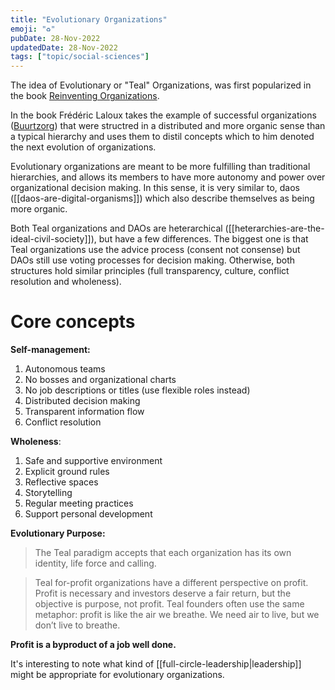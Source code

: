 ```yaml
---
title: "Evolutionary Organizations"
emoji: "♻"
pubDate: 28-Nov-2022
updatedDate: 28-Nov-2022
tags: ["topic/social-sciences"]
---
```


The idea of Evolutionary or "Teal" Organizations, was first popularized in the book [Reinventing Organizations](https://reinventingorganizationswiki.com/en/). 

In the book Frédéric Laloux takes the example of successful organizations ([Buurtzorg](https://www.buurtzorg.com/)) that were structred in a distributed and more organic sense than a typical hierarchy and uses them to distil concepts which to him denoted the next evolution of organizations.

Evolutionary organizations are meant to be more fulfilling than traditional hierarchies, and allows its members to have more autonomy and power over organizational decision making. In this sense, it is very similar to, daos ([[daos-are-digital-organisms]]) which also describe themselves as being more organic.

Both Teal organizations and DAOs are heterarchical ([[heterarchies-are-the-ideal-civil-society]]), but have a few differences. The biggest one is that Teal organizations use the advice process (consent not consense) but DAOs still use voting processes for decision making. Otherwise, both structures hold similar principles (full transparency, culture, conflict resolution and wholeness).

# Core concepts

**Self-management:**
1) Autonomous teams
2) No bosses and organizational charts
3) No job descriptions or titles (use flexible roles instead)
4) Distributed decision making
5) Transparent information flow
6) Conflict resolution

**Wholeness**:
1) Safe and supportive environment
2) Explicit ground rules
3) Reflective spaces
4) Storytelling
5) Regular meeting practices
6) Support personal development

**Evolutionary Purpose:**

>The Teal paradigm accepts that each organization has its own identity, life force and calling.

>Teal for-profit organizations have a different perspective on profit. Profit is necessary and investors deserve a fair return, but the objective is purpose, not profit. Teal founders often use the same metaphor: profit is like the air we breathe. We need air to live, but we don’t live to breathe.

**Profit is a byproduct of a job well done.**

It's interesting to note what kind of [[full-circle-leadership|leadership]] might be appropriate for evolutionary organizations.
